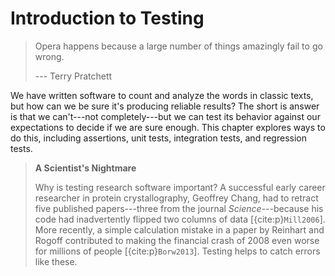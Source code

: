# Introduction to Testing

> Opera happens because a large number of things amazingly fail to go wrong.
>
> --- Terry Pratchett

We have written software to count and analyze the words in classic texts,
but how can we be sure it's producing reliable results?
The short is answer is that we can't---not completely---but
we can test its behavior against our expectations to decide if we are sure enough.
This chapter explores ways to do this,
including assertions, unit tests, integration tests, and regression tests.

> **A Scientist's Nightmare**
>
> Why is testing research software important?
> A successful early career researcher in protein crystallography,
> Geoffrey Chang,
> had to retract five published papers---three from
> the journal *Science*---because his code had
> inadvertently flipped two columns of data [{cite:p}`Mill2006`].
> More recently, a simple calculation mistake in a paper by Reinhart and Rogoff
> contributed to making the financial crash of 2008 even worse
> for millions of people [{cite:p}`Borw2013`].
> Testing helps to catch errors like these.
